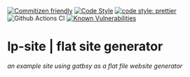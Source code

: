 [![Commitizen friendly](https://img.shields.io/badge/commitizen-friendly-brightgreen.svg)](http://commitizen.github.io/cz-cli/)
[![Code Style](https://badgen.net/badge/code%20style/airbnb/ff5a5f?icon=airbnb)](https://github.com/airbnb/javascript)
[![code style: prettier](https://img.shields.io/badge/code_style-prettier-ff69b4.svg?style=flat-square)](https://github.com/prettier/prettier)
![Github Actions CI](https://github.com/Loonz206/lp-site/workflows/Github%20Actions%20CI/badge.svg)
[![Known Vulnerabilities](https://snyk.io/test/github/Loonz206/lp-site/badge.svg)](https://snyk.io/test/github/Loonz206/lp-site)

# lp-site | flat site generator


_an example site using gatbsy as a flat file website generator_
